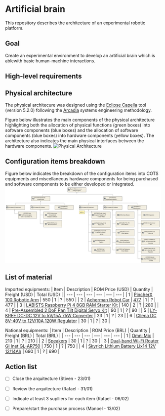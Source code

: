 # Artificial brain
This repository describes the architecture of an experimental robotic platform.

## Goal
Create an experimental environment to develop an artificial brain which is ablewith basic human-machine interactions.

## High-level requirements


## Physical architecture
The physical architecure was designed using the [Eclipse Capella](https://www.eclipse.org/capella/) tool (version 5.2.0) following the [Arcadia](https://www.eclipse.org/capella/arcadia.html) systems engineering methodology.

Figure below illustrates the main components of the physical architecture highlighting both the allocation of physical functions (green boxes) into software components (blue boxes) and the allocation of software components (blue boxes) into hardware components (yellow boxes). The architecture also indicates the main physical interfaces between the hardware components.
![Physical Architecture](https://github.com/LCAD-UFES/artificial_brain/blob/main/docs/%5BPAB%5D%20Physical%20Architecture%202.png)

## Configuration items breakdown
Figure below indicates the breakdown of the configuration items into COTS equipments and miscellaneous hardware components for being purchased and software components to be either developed or integrated.
![Configuration Items](https://github.com/LCAD-UFES/artificial_brain/blob/main/docs/%5BCIBD%5D%20Configuration%20Items%202.png)

## List of material
Imported equipments:
| Item | Description | ROM Price (USD) | Quantity | Freight (USD) | Total (USD) | 
| --- | --- | --- | --- | --- | --- |
| 1 | [PincherX 100 Robotic Arm](https://www.trossenrobotics.com/pincherx-100-robot-arm.aspx) | 550 | 1 | ? | 550 |
| 2 | [Acherman Robot Car](https://wheeltec.net/product/class/?115.html) | [477](https://www.thanksbuyer.com/ackerman-robot-car-smart-ros-car-assembled-top-version-with-front-wheel-steering-mechanism-71306?search=ackerman%20robot%20top%20) | 1 | ? | 477 |
| 3 | [LABISTS Raspberry Pi 4 8GB RAM Starter Kit](https://labists.com/products/raspberry-pi-4-8gb-ram-starter-kit-with-64gb) | 140 | 2 | ? | 280 |
| 4 | [Pre-Assembled 2 DoF Pan Tilt Digital Servo Kit](https://www.uctronics.com/uctronics-pre-assembled-2-dof-pan-tilt-digital-servo-kit-full-metal-bracket-for-building-robotic-arms-ptz-cameras-and-more.html) | 90 | 1 | ? | 90 |
| 5 | [LY-KREE DC-DC 12V to 5V/15A 75W Converter](https://www.amazon.com/Adapter-Voltage-Converter-Regulator-Electronics/dp/B07Q71LQGS/ref=psdc_10967761_t2_B07VGN79X5?th=1) | 23 | 1 | ? | 23 |
| 6 | [Cllena DC 8V-40V to 12V/10A 120W Regulator](https://www.amazon.com/Cllena-Automatic-Converter-Regulator-Waterproof/dp/B08KZPXK63) | 30 | 1 | ? | 30 |

National equipments:
| Item | Description | ROM Price (BRL) | Quantity | Freight (BRL) | Total (BRL) | 
| --- | --- | --- | --- | --- | --- |
| 1 | [Omni Mic](https://produto.mercadolivre.com.br/MLB-1681272341-microfone-de-mesa-omnidirecional-com-mudo-usb-home-office-_JM#position=43&search_layout=stack&type=item&tracking_id=bef4a4fe-736d-4d0e-b97b-3a9fc6daa799) | 210 | 1 | ? | 210 |
| 2 | [Speakers](https://www.americanas.com.br/produto/1735304195?pfm_carac=caixa-de-som-pc-p2&pfm_page=search&pfm_pos=grid&pfm_type=search_page&offerId=60e75aac52131c3c81df32c0&buyboxToken=smartbuybox-acom-v2-06dc7cd9-a7e3-4bfe-8288-f81673ea0c88-2022-01-16%2017%3A54%3A16-0300&voltagem=220V) | 30 | 1 | ? | 30 |
| 3 | [Dual-band Wi-Fi Router GI Inet GL-AR750](https://www.gl-inet.com/products/gl-ar750s/) | 750 | 1 | ? | 750 |
| 4 | [Skyrich Lithium Battery Lix14 12V 12/14Ah](https://produto.mercadolivre.com.br/MLB-1507427330-bate-lithium-lix14-vulcan-750-1-ano-de-garantia-_JM#position=6&search_layout=stack&type=item&tracking_id=f606c4c4-1f0a-4bde-8ce4-40e22f91b49b) | 690 | 1 | ? | 690 |


## Action list
- [ ] Close the arquitecture (Stiven - 23/01)
- [ ] Review the arquitecture (Rafael - 31/01)
- [ ] Indicate at least 3 suplliers for each item (Rafael - 06/02)
- [ ] Prepare/start the purchase process (Manoel - 13/02)

